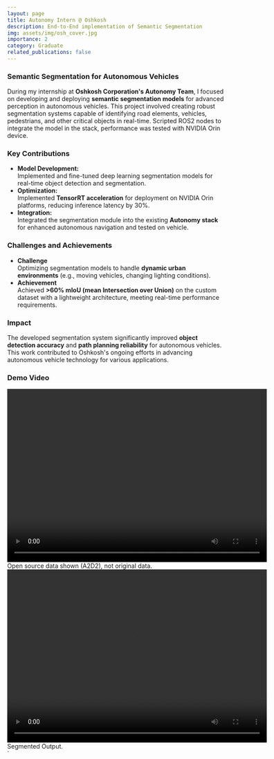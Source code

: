 ```yaml
---
layout: page
title: Autonomy Intern @ Oshkosh
description: End-to-End implementation of Semantic Segmentation   
img: assets/img/osh_cover.jpg
importance: 2
category: Graduate
related_publications: false
---
```


### Semantic Segmentation for Autonomous Vehicles  
During my internship at **Oshkosh Corporation's Autonomy Team**, I focused on developing and deploying **semantic segmentation models** for advanced perception in autonomous vehicles. This project involved creating robust segmentation systems capable of identifying road elements, vehicles, pedestrians, and other critical objects in real-time. Scripted ROS2 nodes to integrate the model in the stack, performance was tested with NVIDIA Orin device. 

### **Key Contributions**
- **Model Development:**  
  Implemented and fine-tuned deep learning segmentation models for real-time object detection and segmentation.    
- **Optimization:**  
  Implemented **TensorRT acceleration** for deployment on NVIDIA Orin platforms, reducing inference latency by 30%.  
- **Integration:**  
  Integrated the segmentation module into the existing **Autonomy stack** for enhanced autonomous navigation and tested on vehicle.  

### **Challenges and Achievements**
- **Challenge**  
  Optimizing segmentation models to handle **dynamic urban environments** (e.g., moving vehicles, changing lighting conditions).  
- **Achievement**  
  Achieved **>60% mIoU (mean Intersection over Union)** on the custom dataset with a lightweight architecture, meeting real-time performance requirements.

### **Impact**
The developed segmentation system significantly improved **object detection accuracy** and **path planning reliability** for autonomous vehicles. This work contributed to Oshkosh's ongoing efforts in advancing autonomous vehicle technology for various applications.

### **Demo Video**
<div class="text-center">
    <video controls class="img-fluid rounded z-depth-1" preload="metadata" width="600" height="400">
        <source src="/assets/video/output_videos_im1.mp4" type="video/mp4">
        Your browser does not support the video tag.
    </video>
    <div class="caption mt-2">
        Open source data shown (A2D2), not original data.
    </div>
</div>

<div class="text-center">
    <video controls class="img-fluid rounded z-depth-1" preload="metadata" width="600" height="400">
        <source src="/assets/video/output_videos_l_new1.mp4" type="video/mp4">
        Your browser does not support the video tag.
    </video>
    <div class="caption mt-2">
        Segmented Output.
    </div>
</div>
`
